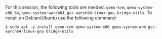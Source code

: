 For this session, the following tools are needed: `qemu-kvm`, `qemu-system-x86_64`, `qemu-system-aarch64`, `gcc-aarch64-linux-gnu`, `bridge-utils`.
To install on Debian/Ubuntu use the following command:

```
$ sudo apt -y install qemu-kvm qemu-system-x86 qemu-system-arm gcc-aarch64-linux-gnu bridge-utils
```
